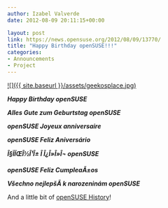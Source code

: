 ```yaml
---
author: Izabel Valverde
date: 2012-08-09 20:11:15+00:00

layout: post
link: https://news.opensuse.org/2012/08/09/13770/
title: "Happy Birthday openSUSE!!!"
categories:
- Announcements
- Project
---
```



[![]({{ site.baseurl }}/assets/geekosplace.jpg)](https://news.opensuse.org/2012/08/09/13770/geekosplace/)




**_Happy Birthday openSUSE_**




**_Alles Gute zum Geburtstag openSUSE_**




**_openSUSE Joyeux anniversaire_**




**_openSUSE Feliz Aniversário_**




**_Î§ÏÏŒÎ½Î¹Î± Î Î¿Î»Î»Î¬ openSUSE_**




**_openSUSE Feliz CumpleaÃ±os_**




**_Všechno nejlepšÃ­ k narozeninám openSUSE_**




And a little bit of [openSUSE History](http://en.wikipedia.org/wiki/openSUSE)!

		

